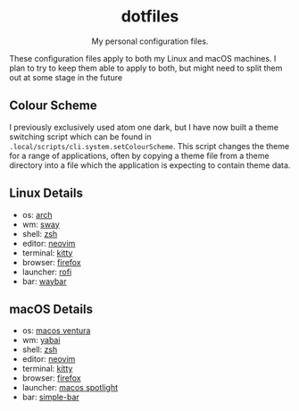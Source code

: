 <div align="center">

# dotfiles

My personal configuration files.
</div>

These configuration files apply to both my Linux and macOS machines.
I plan to try to keep them able to apply to both, but might need to split them out at some stage in the future

## Colour Scheme

I previously exclusively used atom one dark, but I have now built a theme switching script which can be found in `.local/scripts/cli.system.setColourScheme`.
This script changes the theme for a range of applications, often by copying a theme file from a theme directory into a file which the application is expecting to contain theme data.

## Linux Details

- os: [arch](https://archlinux.org/)
- wm: [sway](https://swaywm.org/)
- shell: [zsh](https://www.zsh.org/)
- editor: [neovim](https://neovim.io/)
- terminal: [kitty](https://sw.kovidgoyal.net/kitty/)
- browser: [firefox](https://www.mozilla.org/en-US/firefox/)
- launcher: [rofi](https://github.com/davatorium/rofi)
- bar: [waybar](https://github.com/Alexays/Waybar)

## macOS Details

- os: [macos ventura](https://en.wikipedia.org/wiki/MacOS_Ventura)
- wm: [yabai](https://github.com/koekeishiya/yabai)
- shell: [zsh](https://www.zsh.org/)
- editor: [neovim](https://neovim.io/)
- terminal: [kitty](https://sw.kovidgoyal.net/kitty/)
- browser: [firefox](https://www.mozilla.org/en-US/firefox/)
- launcher: [macos spotlight](https://support.apple.com/en-nz/guide/mac-help/mchlp1008/mac)
- bar: [simple-bar](https://github.com/Jean-Tinland/simple-bar)

